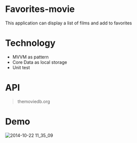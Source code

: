 # Favorites-movie
This application can display a list of films and add to favorites
# Technology
- MVVM as pattern
- Core Data as local storage
- Unit test
# API 
> themoviedb.org
# Demo
![2014-10-22 11_35_09](https://gfycat.com/cheerywavyhermitcrab) 
